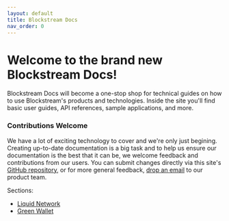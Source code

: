 ```yaml
---
layout: default
title: Blockstream Docs
nav_order: 0
---
```


# Welcome to the brand new Blockstream Docs!

Blockstream Docs will become a one-stop shop for technical guides on how to use Blockstream's products and technologies. Inside the site you'll find basic user guides, API references, sample applications, and more.

### Contributions Welcome

We have a lot of exciting technology to cover and we're only just begining. Creating up-to-date documentation is a big task and to help us ensure our documentation is the best that it can be, we welcome feedback and contributions from our users. You can submit changes directly via this site's [GitHub repository](https://github.com/blockstream/docs/), or for more general feedback, [drop an email](mailto:docs@blockstream.com) to our product team. 

Sections:
- [Liquid Network](docs/liquid)
- [Green Wallet](docs/green)